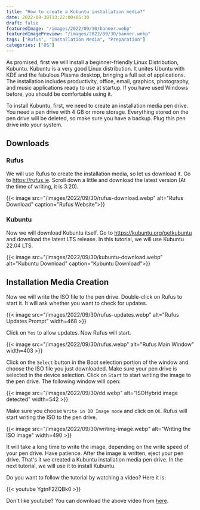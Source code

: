 ```yaml
---
title: "How to create a Kubuntu installation media?"
date: 2022-09-30T13:22:00+05:30
draft: false
featuredImage: "/images/2022/09/30/banner.webp"
featuredImagePreview: "/images/2022/09/30/banner.webp"
tags: ["Rufus", "Installation Media", "Preparation"]
categories: ["OS"]
---
```


As promised, first we will install a beginner-friendly Linux Distribution, Kubuntu. Kubuntu is a very good Linux distribution. It unites Ubuntu with KDE and the fabulous Plasma desktop, bringing a full set of applications. The installation includes productivity, office, email, graphics, photography, and music applications ready to use at startup. If you have used Windows before, you should be comfortable using it.

To install Kubuntu, first, we need to create an installation media pen drive. You need a pen drive with 4 GB or more storage. Everything stored on the pen drive will be deleted, so make sure you have a backup. Plug this pen drive into your system.

## Downloads

### Rufus

We will use Rufus to create the installation media, so let us download it. Go to <https://rufus.ie>. Scroll down a little and download the latest version (At the time of writing, it is 3.20).

{{< image src="/images/2022/09/30/rufus-download.webp" alt="Rufus Download" caption="Rufus Website">}}

### Kubuntu

Now we will download Kubuntu itself. Go to <https://kubuntu.org/getkubuntu> and download the latest LTS release. In this tutorial, we will use Kubuntu 22.04 LTS.

{{< image src="/images/2022/09/30/kubuntu-download.webp" alt="Kubuntu Download" caption="Kubuntu Download">}}

## Installation Media Creation

Now we will write the ISO file to the pen drive. Double-click on Rufus to start it. It will ask whether you want to check for updates.

{{< image src="/images/2022/09/30/rufus-updates.webp" alt="Rufus Updates Prompt" width=468 >}}

Click on `Yes` to allow updates. Now Rufus will start.

{{< image src="/images/2022/09/30/rufus.webp" alt="Rufus Main Window" width=403 >}}

Click on the `Select` button in the Boot selection portion of the window and choose the ISO file you just downloaded. Make sure your pen drive is selected in the device selection. Click on `Start` to start writing the image to the pen drive. The following window will open:

{{< image src="/images/2022/09/30/dd.webp" alt="ISOHybrid image detected" width=542 >}}

Make sure you choose `Write in DD Image mode` and click on `OK`. Rufus will start writing the ISO to the pen drive.

{{< image src="/images/2022/09/30/writing-image.webp" alt="Writing the ISO image" width=490 >}}

It will take a long time to write the image, depending on the write speed of your pen drive. Have patience. After the image is written, eject your pen drive. That's it we created a Kubuntu installation media pen drive. In the next tutorial, we will use it to install Kubuntu.

Do you want to follow the tutorial by watching a video? Here it is:

{{< youtube YgtnF2ZQBk0 >}}

Don't like youtube? You can download the above video from [here](https://link.storjshare.io/s/jwgvrk72blugzyx3rcbvgs7jnx6q/virtualhub-setup-videos/OS/How%20to%20create%20a%20Kubuntu%20installation%20media.mp4?download=true).
